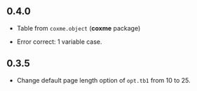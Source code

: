 ## 0.4.0

* Table from `coxme.object` (**coxme** package)

* Error correct: 1 variable case.

## 0.3.5

* Change default page length option of `opt.tb1` from 10 to 25.